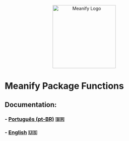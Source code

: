 <p align="center">
  <a href="https://www.meanify.co?from=github&lib=laravel-payment-hub">
    <img src="https://meanify.co/assets/core/img/logo/png/meanify_color_dark_horizontal_02.png" width="200" alt="Meanify Logo" />
  </a>
</p>


# Meanify Package Functions


## Documentation:

### - [Português (pt-BR)](docs/pt-BR.md) 🇧🇷
### - [English](docs/en-US.md) 🇺🇸
